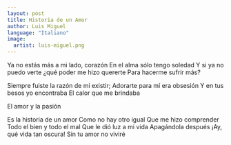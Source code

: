 ```yaml
---
layout: post
title: Historia de un Amor
author: Luis Miguel
language: "Italiano"
image:
  artist: luis-miguel.png
---
```

Ya no estás más a mi lado, corazón
En el alma sólo tengo soledad
Y si ya no puedo verte
¿qué poder me hizo quererte
Para hacerme sufrir más?

Siempre fuiste la razón de mi existir;
Adorarte para mí era obsesión
Y en tus besos yo encontraba
El calor que me brindaba


El amor y la pasión

Es la historia de un amor
Como no hay otro igual
Que me hizo comprender
Todo el bien y todo el mal
Que le dió luz a mi vida
Apagándola después
¡Ay, qué vida tan oscura!
Sin tu amor no viviré

